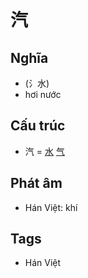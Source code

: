 # 汽

## Nghĩa

* (⺡水)
* hơi nước

## Cấu trúc
* 汽 = [水](水.md) [气](气.md)

## Phát âm

* Hán Việt: khí

## Tags
* Hán Việt

<script>window.HANZI_FIELD='汽';</script>
